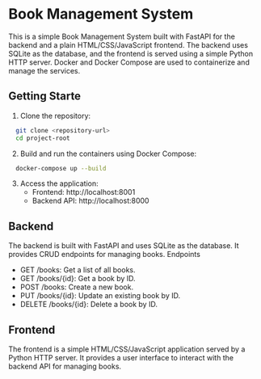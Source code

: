 # Book Management System

This is a simple Book Management System built with FastAPI for the backend and a plain HTML/CSS/JavaScript frontend. The backend uses SQLite as the database, and the frontend is served using a simple Python HTTP server. Docker and Docker Compose are used to containerize and manage the services.

## Getting Starte


1. Clone the repository:

```sh
  git clone <repository-url>
  cd project-root
```

2. Build and run the containers using Docker Compose:
```sh
  docker-compose up --build
```

3. Access the application:
   * Frontend: http://localhost:8001
   * Backend API: http://localhost:8000

## Backend
The backend is built with FastAPI and uses SQLite as the database. It provides CRUD endpoints for managing books.
Endpoints
  * GET /books: Get a list of all books.
  * GET /books/{id}: Get a book by ID.
  * POST /books: Create a new book.
  * PUT /books/{id}: Update an existing book by ID.
  * DELETE /books/{id}: Delete a book by ID.

## Frontend
The frontend is a simple HTML/CSS/JavaScript application served by a Python HTTP server. It provides a user interface to interact with the backend API for managing books.
